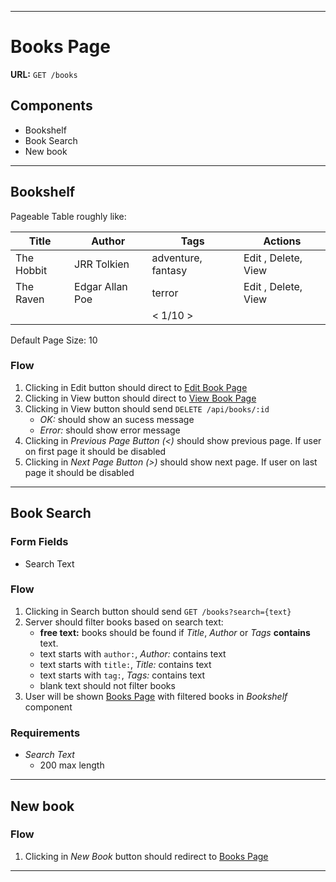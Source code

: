
---
# Books Page

**URL:** `GET /books`

## Components
- Bookshelf
- Book Search
- New book

---
## Bookshelf

Pageable Table roughly like:

| Title | Author | Tags | Actions |
| ----- | ------ | ---- | ------- |
| The Hobbit | JRR Tolkien | adventure, fantasy | Edit , Delete, View |
| The Raven | Edgar Allan Poe | terror | Edit , Delete, View |
| | | < 1/10 > | |

Default Page Size: 10

### Flow

1. Clicking in Edit button should direct to [Edit Book Page](./edit_book)
1. Clicking in View button should direct to [View Book Page](./view_book)
1. Clicking in View button should send `DELETE /api/books/:id`
   - *OK:* should show an sucess message
   - *Error:* should show error message
1. Clicking in *Previous Page Button (<)* should show previous page. If user on first page it should be disabled
1. Clicking in *Next Page Button (>)* should show next page. If user on last page it should be disabled

---
## Book Search

### Form Fields
- Search Text

### Flow

1. Clicking in Search button should send `GET /books?search={text}`
1. Server should filter books based on search text:
   - **free text:** books should be found if *Title*, *Author* or *Tags* **contains** text.
   - text starts with `author:`, *Author:* contains text
   - text starts with `title:`, *Title:* contains text
   - text starts with `tag:`, *Tags:* contains text
   - blank text should not filter books
1. User will be shown [Books Page](./books) with filtered books in *Bookshelf* component

### Requirements
- *Search Text*
  - 200 max length

---
## New book

### Flow

1. Clicking in *New Book* button should redirect to [Books Page](./books)
---
